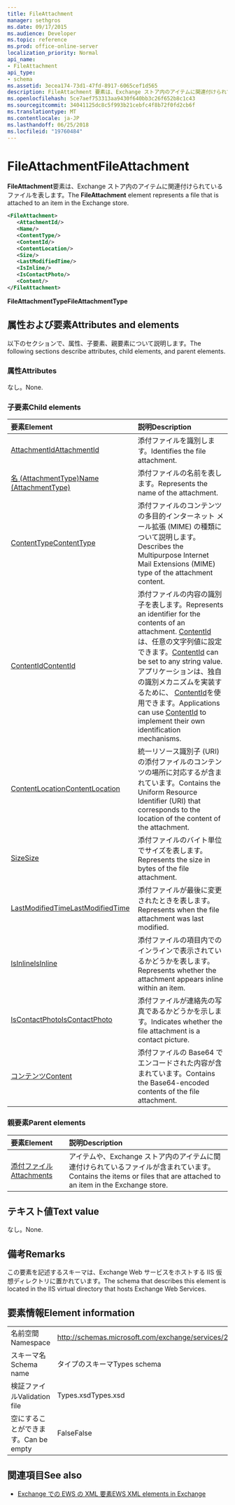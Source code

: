 ```yaml
---
title: FileAttachment
manager: sethgros
ms.date: 09/17/2015
ms.audience: Developer
ms.topic: reference
ms.prod: office-online-server
localization_priority: Normal
api_name:
- FileAttachment
api_type:
- schema
ms.assetid: 3ecea174-73d1-47fd-8917-6065cef1d565
description: FileAttachment 要素は、Exchange ストア内のアイテムに関連付けられているファイルを表します。
ms.openlocfilehash: 5ce7aef753313aa9430f640bb3c26f652b8c1c43
ms.sourcegitcommit: 34041125dc8c5f993b21cebfc4f8b72f0fd2cb6f
ms.translationtype: MT
ms.contentlocale: ja-JP
ms.lasthandoff: 06/25/2018
ms.locfileid: "19760484"
---
```

# <a name="fileattachment"></a><span data-ttu-id="d8ce0-103">FileAttachment</span><span class="sxs-lookup"><span data-stu-id="d8ce0-103">FileAttachment</span></span>

<span data-ttu-id="d8ce0-104">**FileAttachment**要素は、Exchange ストア内のアイテムに関連付けられているファイルを表します。</span><span class="sxs-lookup"><span data-stu-id="d8ce0-104">The **FileAttachment** element represents a file that is attached to an item in the Exchange store.</span></span> 
  
```XML
<FileAttachment>
   <AttachmentId/>
   <Name/>
   <ContentType/>
   <ContentId/>
   <ContentLocation/>
   <Size/>
   <LastModifiedTime/>
   <IsInline/>
   <IsContactPhoto/>
   <Content/>
</FileAttachment>
```

 <span data-ttu-id="d8ce0-105">**FileAttachmentType**</span><span class="sxs-lookup"><span data-stu-id="d8ce0-105">**FileAttachmentType**</span></span>
## <a name="attributes-and-elements"></a><span data-ttu-id="d8ce0-106">属性および要素</span><span class="sxs-lookup"><span data-stu-id="d8ce0-106">Attributes and elements</span></span>

<span data-ttu-id="d8ce0-107">以下のセクションで、属性、子要素、親要素について説明します。</span><span class="sxs-lookup"><span data-stu-id="d8ce0-107">The following sections describe attributes, child elements, and parent elements.</span></span>
  
### <a name="attributes"></a><span data-ttu-id="d8ce0-108">属性</span><span class="sxs-lookup"><span data-stu-id="d8ce0-108">Attributes</span></span>

<span data-ttu-id="d8ce0-109">なし。</span><span class="sxs-lookup"><span data-stu-id="d8ce0-109">None.</span></span>
  
### <a name="child-elements"></a><span data-ttu-id="d8ce0-110">子要素</span><span class="sxs-lookup"><span data-stu-id="d8ce0-110">Child elements</span></span>

|<span data-ttu-id="d8ce0-111">**要素**</span><span class="sxs-lookup"><span data-stu-id="d8ce0-111">**Element**</span></span>|<span data-ttu-id="d8ce0-112">**説明**</span><span class="sxs-lookup"><span data-stu-id="d8ce0-112">**Description**</span></span>|
|:-----|:-----|
|[<span data-ttu-id="d8ce0-113">AttachmentId</span><span class="sxs-lookup"><span data-stu-id="d8ce0-113">AttachmentId</span></span>](attachmentid.md) <br/> |<span data-ttu-id="d8ce0-114">添付ファイルを識別します。</span><span class="sxs-lookup"><span data-stu-id="d8ce0-114">Identifies the file attachment.</span></span>  <br/> |
|[<span data-ttu-id="d8ce0-115">名 (AttachmentType)</span><span class="sxs-lookup"><span data-stu-id="d8ce0-115">Name (AttachmentType)</span></span>](name-attachmenttype.md) <br/> |<span data-ttu-id="d8ce0-116">添付ファイルの名前を表します。</span><span class="sxs-lookup"><span data-stu-id="d8ce0-116">Represents the name of the attachment.</span></span>  <br/> |
|[<span data-ttu-id="d8ce0-117">ContentType</span><span class="sxs-lookup"><span data-stu-id="d8ce0-117">ContentType</span></span>](contenttype.md) <br/> |<span data-ttu-id="d8ce0-118">添付ファイルのコンテンツの多目的インターネット メール拡張 (MIME) の種類について説明します。</span><span class="sxs-lookup"><span data-stu-id="d8ce0-118">Describes the Multipurpose Internet Mail Extensions (MIME) type of the attachment content.</span></span>  <br/> |
|[<span data-ttu-id="d8ce0-119">ContentId</span><span class="sxs-lookup"><span data-stu-id="d8ce0-119">ContentId</span></span>](contentid.md) <br/> |<span data-ttu-id="d8ce0-120">添付ファイルの内容の識別子を表します。</span><span class="sxs-lookup"><span data-stu-id="d8ce0-120">Represents an identifier for the contents of an attachment.</span></span> <span data-ttu-id="d8ce0-121">[ContentId](contentid.md)は、任意の文字列値に設定できます。</span><span class="sxs-lookup"><span data-stu-id="d8ce0-121">[ContentId](contentid.md) can be set to any string value.</span></span> <span data-ttu-id="d8ce0-122">アプリケーションは、独自の識別メカニズムを実装するために、 [ContentId](contentid.md)を使用できます。</span><span class="sxs-lookup"><span data-stu-id="d8ce0-122">Applications can use [ContentId](contentid.md) to implement their own identification mechanisms.</span></span>  <br/> |
|[<span data-ttu-id="d8ce0-123">ContentLocation</span><span class="sxs-lookup"><span data-stu-id="d8ce0-123">ContentLocation</span></span>](contentlocation.md) <br/> |<span data-ttu-id="d8ce0-124">統一リソース識別子 (URI) の添付ファイルのコンテンツの場所に対応するが含まれています。</span><span class="sxs-lookup"><span data-stu-id="d8ce0-124">Contains the Uniform Resource Identifier (URI) that corresponds to the location of the content of the attachment.</span></span>  <br/> |
|[<span data-ttu-id="d8ce0-125">Size</span><span class="sxs-lookup"><span data-stu-id="d8ce0-125">Size</span></span>](size.md) <br/> |<span data-ttu-id="d8ce0-126">添付ファイルのバイト単位でサイズを表します。</span><span class="sxs-lookup"><span data-stu-id="d8ce0-126">Represents the size in bytes of the file attachment.</span></span>  <br/> |
|[<span data-ttu-id="d8ce0-127">LastModifiedTime</span><span class="sxs-lookup"><span data-stu-id="d8ce0-127">LastModifiedTime</span></span>](lastmodifiedtime.md) <br/> |<span data-ttu-id="d8ce0-128">添付ファイルが最後に変更されたときを表します。</span><span class="sxs-lookup"><span data-stu-id="d8ce0-128">Represents when the file attachment was last modified.</span></span>  <br/> |
|[<span data-ttu-id="d8ce0-129">IsInline</span><span class="sxs-lookup"><span data-stu-id="d8ce0-129">IsInline</span></span>](isinline.md) <br/> |<span data-ttu-id="d8ce0-130">添付ファイルの項目内でのインラインで表示されているかどうかを表します。</span><span class="sxs-lookup"><span data-stu-id="d8ce0-130">Represents whether the attachment appears inline within an item.</span></span>  <br/> |
|[<span data-ttu-id="d8ce0-131">IsContactPhoto</span><span class="sxs-lookup"><span data-stu-id="d8ce0-131">IsContactPhoto</span></span>](iscontactphoto.md) <br/> |<span data-ttu-id="d8ce0-132">添付ファイルが連絡先の写真であるかどうかを示します。</span><span class="sxs-lookup"><span data-stu-id="d8ce0-132">Indicates whether the file attachment is a contact picture.</span></span>  <br/> |
|[<span data-ttu-id="d8ce0-133">コンテンツ</span><span class="sxs-lookup"><span data-stu-id="d8ce0-133">Content</span></span>](content.md) <br/> |<span data-ttu-id="d8ce0-134">添付ファイルの Base64 でエンコードされた内容が含まれています。</span><span class="sxs-lookup"><span data-stu-id="d8ce0-134">Contains the Base64-encoded contents of the file attachment.</span></span>  <br/> |
   
### <a name="parent-elements"></a><span data-ttu-id="d8ce0-135">親要素</span><span class="sxs-lookup"><span data-stu-id="d8ce0-135">Parent elements</span></span>

|<span data-ttu-id="d8ce0-136">**要素**</span><span class="sxs-lookup"><span data-stu-id="d8ce0-136">**Element**</span></span>|<span data-ttu-id="d8ce0-137">**説明**</span><span class="sxs-lookup"><span data-stu-id="d8ce0-137">**Description**</span></span>|
|:-----|:-----|
|[<span data-ttu-id="d8ce0-138">添付ファイル</span><span class="sxs-lookup"><span data-stu-id="d8ce0-138">Attachments</span></span>](attachments-ex15websvcsotherref.md) <br/> |<span data-ttu-id="d8ce0-139">アイテムや、Exchange ストア内のアイテムに関連付けられているファイルが含まれています。</span><span class="sxs-lookup"><span data-stu-id="d8ce0-139">Contains the items or files that are attached to an item in the Exchange store.</span></span>  <br/> |
   
## <a name="text-value"></a><span data-ttu-id="d8ce0-140">テキスト値</span><span class="sxs-lookup"><span data-stu-id="d8ce0-140">Text value</span></span>

<span data-ttu-id="d8ce0-141">なし。</span><span class="sxs-lookup"><span data-stu-id="d8ce0-141">None.</span></span>
  
## <a name="remarks"></a><span data-ttu-id="d8ce0-142">備考</span><span class="sxs-lookup"><span data-stu-id="d8ce0-142">Remarks</span></span>

<span data-ttu-id="d8ce0-143">この要素を記述するスキーマは、Exchange Web サービスをホストする IIS 仮想ディレクトリに置かれています。</span><span class="sxs-lookup"><span data-stu-id="d8ce0-143">The schema that describes this element is located in the IIS virtual directory that hosts Exchange Web Services.</span></span>
  
## <a name="element-information"></a><span data-ttu-id="d8ce0-144">要素情報</span><span class="sxs-lookup"><span data-stu-id="d8ce0-144">Element information</span></span>

|||
|:-----|:-----|
|<span data-ttu-id="d8ce0-145">名前空間</span><span class="sxs-lookup"><span data-stu-id="d8ce0-145">Namespace</span></span>  <br/> |http://schemas.microsoft.com/exchange/services/2006/types  <br/> |
|<span data-ttu-id="d8ce0-146">スキーマ名</span><span class="sxs-lookup"><span data-stu-id="d8ce0-146">Schema name</span></span>  <br/> |<span data-ttu-id="d8ce0-147">タイプのスキーマ</span><span class="sxs-lookup"><span data-stu-id="d8ce0-147">Types schema</span></span>  <br/> |
|<span data-ttu-id="d8ce0-148">検証ファイル</span><span class="sxs-lookup"><span data-stu-id="d8ce0-148">Validation file</span></span>  <br/> |<span data-ttu-id="d8ce0-149">Types.xsd</span><span class="sxs-lookup"><span data-stu-id="d8ce0-149">Types.xsd</span></span>  <br/> |
|<span data-ttu-id="d8ce0-150">空にすることができます。</span><span class="sxs-lookup"><span data-stu-id="d8ce0-150">Can be empty</span></span>  <br/> |<span data-ttu-id="d8ce0-151">False</span><span class="sxs-lookup"><span data-stu-id="d8ce0-151">False</span></span>  <br/> |
   
## <a name="see-also"></a><span data-ttu-id="d8ce0-152">関連項目</span><span class="sxs-lookup"><span data-stu-id="d8ce0-152">See also</span></span>



- [<span data-ttu-id="d8ce0-153">Exchange での EWS の XML 要素</span><span class="sxs-lookup"><span data-stu-id="d8ce0-153">EWS XML elements in Exchange</span></span>](ews-xml-elements-in-exchange.md)


